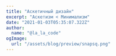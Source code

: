 ```yaml
---
title: "Аскетичный дизайн"
excerpt: "Аскетизм < Минимализм"
date: "2021-01-03T05:35:07.322Z"
author:
  name: "@la_la_code"
ogImage:
  url: "/assets/blog/preview/snapsq.png"
---
```

